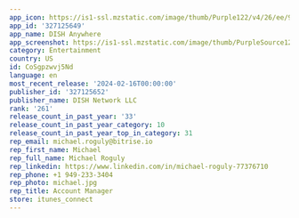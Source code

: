 ```yaml
---
app_icon: https://is1-ssl.mzstatic.com/image/thumb/Purple122/v4/26/ee/91/26ee91e3-c4f5-f9c9-41e6-a50d4b345745/AppIcon-0-0-1x_U007emarketing-0-7-0-0-85-220.png/1024x1024bb.png
app_id: '327125649'
app_name: DISH Anywhere
app_screenshot: https://is1-ssl.mzstatic.com/image/thumb/PurpleSource125/v4/6c/18/0a/6c180a86-df31-01d4-9fec-551dc9b2739d/5d3bddf6-c104-47e8-aade-fbf7cea91b83_iPhone-6.5-1242x2688-Home.png/1242x2688bb.png
category: Entertainment
country: US
id: CoSgpzwvj5Nd
language: en
most_recent_release: '2024-02-16T00:00:00'
publisher_id: '327125652'
publisher_name: DISH Network LLC
rank: '261'
release_count_in_past_year: '33'
release_count_in_past_year_category: 10
release_count_in_past_year_top_in_category: 31
rep_email: michael.roguly@bitrise.io
rep_first_name: Michael
rep_full_name: Michael Roguly
rep_linkedin: https://www.linkedin.com/in/michael-roguly-77376710
rep_phone: +1 949-233-3404
rep_photo: michael.jpg
rep_title: Account Manager
store: itunes_connect
---
```

